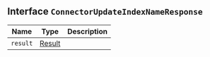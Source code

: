 ## Interface `ConnectorUpdateIndexNameResponse`

| Name | Type | Description |
| - | - | - |
| `result` | [Result](./Result.md) | &nbsp; |
